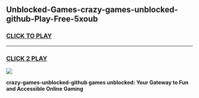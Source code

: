 
## Unblocked-Games-crazy-games-unblocked-github-Play-Free-5xoub
<h3>
<a href="https://premium76.site?title=crazy-games-unblocked-github&ref=21A">CLICK TO PLAY</a></h3>
<hr>

<h3>
<a href="https://premium76.site?title=crazy-games-unblocked-github&ref=21A">CLICK 2 PLAY</a>
  
</h3>

<a href="https://premium76.site?title=crazy-games-unblocked-github&ref=21A"><img src="https://clearcache.store/games.png"></a>


**crazy-games-unblocked-github games unblocked: Your Gateway to Fun and Accessible Online Gaming**
